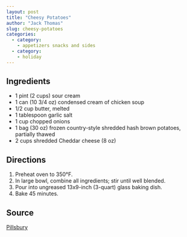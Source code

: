 ```yaml
---
layout: post
title: "Cheesy Potatoes"
author: "Jack Thomas"
slug: cheesy-potatoes
categories:
  - category:
    - appetizers snacks and sides
  - category:
    - holiday
---
```


## Ingredients

- 1 pint (2 cups) sour cream
- 1 can (10 3/4 oz) condensed cream of chicken soup
- 1/2 cup butter, melted
- 1 tablespoon garlic salt
- 1 cup chopped onions
- 1 bag (30 oz) frozen country-style shredded hash brown potatoes, partially thawed
- 2 cups shredded Cheddar cheese (8 oz)

## Directions

1. Preheat oven to 350°F.
2. In large bowl, combine all ingredients; stir until well blended.
3. Pour into ungreased 13x9-inch (3-quart) glass baking dish.
4. Bake 45 minutes.

## Source

[Pillsbury](https://www.pillsbury.com/recipes/cheesy-potato-casserole/30357dc0-fead-4289-b46b-7a72d8c862d4)
